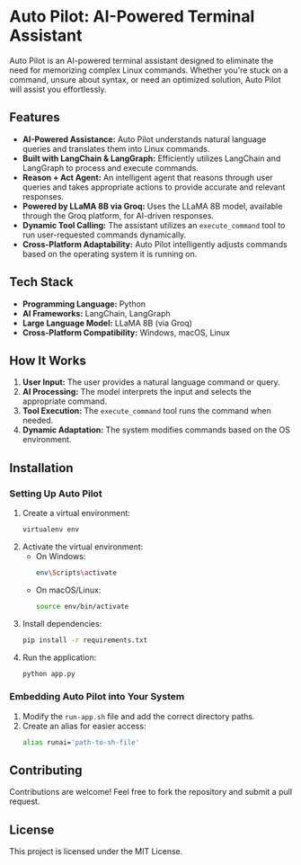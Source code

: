 # Auto Pilot: AI-Powered Terminal Assistant

Auto Pilot is an AI-powered terminal assistant designed to eliminate the need for memorizing complex Linux commands. Whether you're stuck on a command, unsure about syntax, or need an optimized solution, Auto Pilot will assist you effortlessly.

## Features

- **AI-Powered Assistance:** Auto Pilot understands natural language queries and translates them into Linux commands.
- **Built with LangChain & LangGraph:** Efficiently utilizes LangChain and LangGraph to process and execute commands.
- **Reason + Act Agent:** An intelligent agent that reasons through user queries and takes appropriate actions to provide accurate and relevant responses.
- **Powered by LLaMA 8B via Groq:** Uses the LLaMA 8B model, available through the Groq platform, for AI-driven responses.
- **Dynamic Tool Calling:** The assistant utilizes an `execute_command` tool to run user-requested commands dynamically.
- **Cross-Platform Adaptability:** Auto Pilot intelligently adjusts commands based on the operating system it is running on.

## Tech Stack

- **Programming Language:** Python
- **AI Frameworks:** LangChain, LangGraph
- **Large Language Model:** LLaMA 8B (via Groq)
- **Cross-Platform Compatibility:** Windows, macOS, Linux

## How It Works

1. **User Input:** The user provides a natural language command or query.
2. **AI Processing:** The model interprets the input and selects the appropriate command.
3. **Tool Execution:** The `execute_command` tool runs the command when needed.
4. **Dynamic Adaptation:** The system modifies commands based on the OS environment.

## Installation

### Setting Up Auto Pilot

1. Create a virtual environment:
   ```bash
   virtualenv env
   ```
2. Activate the virtual environment:
   - On Windows:
     ```bash
     env\Scripts\activate
     ```
   - On macOS/Linux:
     ```bash
     source env/bin/activate
     ```
3. Install dependencies:
   ```bash
   pip install -r requirements.txt
   ```
4. Run the application:
   ```bash
   python app.py
   ```

### Embedding Auto Pilot into Your System

1. Modify the `run-app.sh` file and add the correct directory paths.
2. Create an alias for easier access:
   ```bash
   alias runai='path-to-sh-file'
   ```

## Contributing

Contributions are welcome! Feel free to fork the repository and submit a pull request.

## License

This project is licensed under the MIT License.

